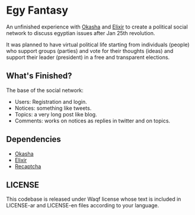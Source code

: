 # Egy Fantasy

An unfinished experience with [Okasha](www.ojuba.org/wiki/okasha/) and [Elixir](https://pypi.python.org/pypi/Elixir) to create a political social network to discuss egyptian issues after Jan 25th revolution.

It was planned to have virtual political life starting from individuals (people) who support groups (parties) and vote for their thoughts (ideas) and support their leader (president) in a free and transparent elections.

## What's Finished?

The base of the social network:
- Users: Registration and login.
- Notices: something like tweets.
- Topics: a very long post like blog.
- Comments: works on notices as replies in twitter and on topics.

## Dependencies

- [Okasha](http://www.ojuba.org/wiki/okasha/)
- [Elixir](https://pypi.python.org/pypi/Elixir)
- [Recaptcha](http://pythonhosted.org/recaptcha/)

## LICENSE

This codebase is released under Waqf license whose text is included in LICENSE-ar and LICENSE-en files according to your language.
